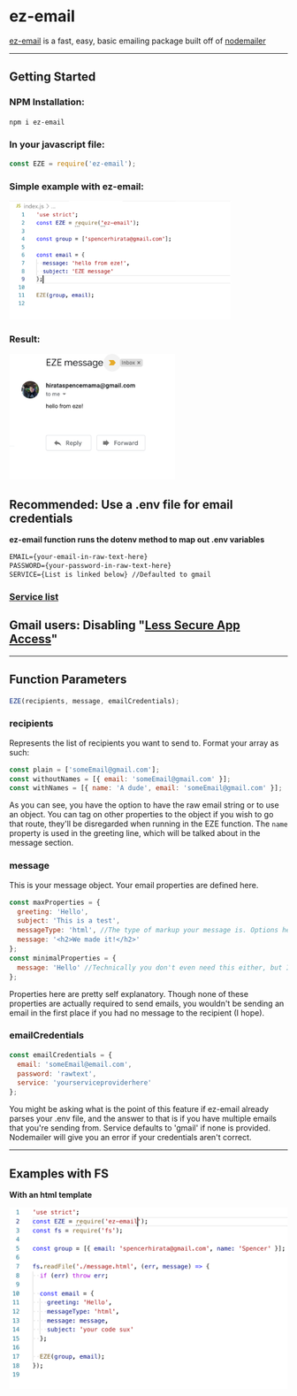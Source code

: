 # ez-email

[ez-email](https://www.npmjs.com/package/ez-email) is a fast, easy, basic
emailing package built off of
[nodemailer](https://www.npmjs.com/package/nodemailer)

---

## Getting Started

### NPM Installation:

`npm i ez-email`

### In your javascript file:

```js
const EZE = require('ez-email');
```

### Simple example with ez-email:

<img src="https://raw.githubusercontent.com/shiratap/ez-email/master/assets/simple.png" width="400"/>

### Result:

<img src="https://raw.githubusercontent.com/shiratap/ez-email/master/assets/result.png" width="300"/>

## Recommended: Use a .env file for email credentials

**ez-email function runs the dotenv method to map out .env variables**

```
EMAIL={your-email-in-raw-text-here}
PASSWORD={your-password-in-raw-text-here}
SERVICE={List is linked below} //Defaulted to gmail
```

### [Service list](`https://nodemailer.com/smtp/well-known/`)

## Gmail users: Disabling "[Less Secure App Access]()"

---

## Function Parameters

```js
EZE(recipients, message, emailCredentials);
```

### **recipients**

Represents the list of recipients you want to send to. Format your array as
such:

```js
const plain = ['someEmail@gmail.com'];
const withoutNames = [{ email: 'someEmail@gmail.com' }];
const withNames = [{ name: 'A dude', email: 'someEmail@gmail.com' }];
```

As you can see, you have the option to have the raw email string or to use an
object. You can tag on other properties to the object if you wish to go that
route, they'll be disregarded when running in the EZE function. The `name`
property is used in the greeting line, which will be talked about in the message
section.

### **message**

This is your message object. Your email properties are defined here.

```js
const maxProperties = {
  greeting: 'Hello',
  subject: 'This is a test',
  messageType: 'html', //The type of markup your message is. Options here are ['html', 'text'] with text as the default
  message: '<h2>We made it!</h2>'
};
const minimalProperties = {
  message: 'Hello' //Technically you don't even need this either, but I doubt you want to be sending emails without messages
};
```

Properties here are pretty self explanatory. Though none of these properties are
actually required to send emails, you wouldn't be sending an email in the first
place if you had no message to the recipient (I hope).

### **emailCredentials**

```js
const emailCredentials = {
  email: 'someEmail@email.com',
  password: 'rawtext',
  service: 'yourserviceproviderhere'
};
```

You might be asking what is the point of this feature if ez-email already parses
your .env file, and the answer to that is if you have multiple emails that
you're sending from. Service defaults to 'gmail' if none is provided. Nodemailer
will give you an error if your credentials aren't correct.

---

## Examples with FS

**With an html template**

<img src="https://raw.githubusercontent.com/shiratap/ez-email/master/assets/exampleWfs.png" width="600"/>
